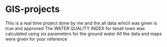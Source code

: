 # GIS-projects
This is a real time project done by me and the all data which was given is true and approved
The WATER QUALITY INDEX for tenali town was calculated using six parameters for the ground water
All the data and maps were given for your reference

